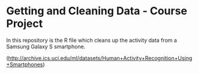 # Getting and Cleaning Data - Course Project

In this repository is the R file which cleans up the activity data from a Samsung Galaxy S smartphone.

(http://archive.ics.uci.edu/ml/datasets/Human+Activity+Recognition+Using+Smartphones)
